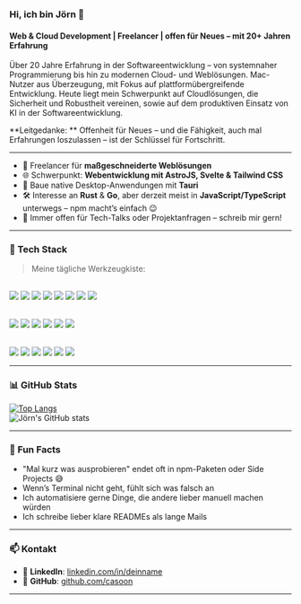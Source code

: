 ### Hi, ich bin Jörn 👋  
#### Web & Cloud Development | Freelancer | offen für Neues – mit 20+ Jahren Erfahrung

Über 20 Jahre Erfahrung in der Softwareentwicklung – von systemnaher Programmierung bis hin zu modernen Cloud- und Weblösungen. Mac-Nutzer aus Überzeugung, mit Fokus auf plattformübergreifende Entwicklung. Heute liegt mein Schwerpunkt auf Cloudlösungen, die Sicherheit und Robustheit vereinen, sowie auf dem produktiven Einsatz von KI in der Softwareentwicklung. 

 **Leitgedanke: ** Offenheit für Neues – und die Fähigkeit, auch mal Erfahrungen loszulassen – ist der Schlüssel für Fortschritt.

---

- 🧰 Freelancer für **maßgeschneiderte Weblösungen**
- 🌐 Schwerpunkt: **Webentwicklung mit AstroJS, Svelte & Tailwind CSS**
- 🧩 Baue native Desktop-Anwendungen mit **Tauri**
- 🛠️ Interesse an **Rust** & **Go**, aber derzeit meist in **JavaScript/TypeScript** unterwegs – npm macht’s einfach 😉
- 💬 Immer offen für Tech-Talks oder Projektanfragen – schreib mir gern!

---

### 🧰 Tech Stack

> Meine tägliche Werkzeugkiste:

<span></span>  
<img src="https://api.iconify.design/logos:javascript.svg?width=40&height=40" />
<img src="https://api.iconify.design/logos:typescript-icon.svg?width=40&height=40" />
<img src="https://api.iconify.design/logos:rust.svg?width=40&height=40" />
<img src="https://api.iconify.design/logos:go.svg?width=40&height=40" />
<img src="https://api.iconify.design/logos:astro-icon.svg?width=40&height=40" />
<img src="https://api.iconify.design/logos:svelte-icon.svg?width=40&height=40" />
<img src="https://api.iconify.design/logos:tailwindcss-icon.svg?width=40&height=40" />
<img src="https://api.iconify.design/logos:tauri.svg?width=40&height=40" />

<span></span>  
<img src="https://api.iconify.design/logos:nodejs-icon.svg?width=40&height=40" />
<img src="https://api.iconify.design/logos:express.svg?width=40&height=40" />
<img src="https://api.iconify.design/logos:nestjs.svg?width=40&height=40" />
<img src="https://api.iconify.design/vscode-icons:file-type-mongo.svg?width=40&height=40" />
<img src="https://api.iconify.design/logos:mysql.svg?width=40&height=40" />
<img src="https://api.iconify.design/logos:redis.svg?width=40&height=40" />

<span></span>  
<img src="https://api.iconify.design/logos:docker-icon.svg?width=40&height=40" />
<img src="https://api.iconify.design/logos:kubernetes.svg?width=40&height=40" />
<img src="https://api.iconify.design/logos:eslint.svg?width=40&height=40" />
<img src="https://api.iconify.design/logos:prettier.svg?width=40&height=40" />
<img src="https://api.iconify.design/logos:jest.svg?width=40&height=40" />
<img src="https://api.iconify.design/logos:linux-tux.svg?width=40&height=40" />

---

### 📊 GitHub Stats

[![Top Langs](https://github-readme-stats.vercel.app/api/top-langs/?username=casoon&layout=compact&theme=tokyonight)](https://github.com/anuraghazra/github-readme-stats)  
![Jörn's GitHub stats](https://github-readme-stats.vercel.app/api?username=casoon&show_icons=true&theme=tokyonight)

---

### 🧠 Fun Facts

- "Mal kurz was ausprobieren" endet oft in npm-Paketen oder Side Projects 😅  
- Wenn’s Terminal nicht geht, fühlt sich was falsch an  
- Ich automatisiere gerne Dinge, die andere lieber manuell machen würden  
- Ich schreibe lieber klare READMEs als lange Mails

---

### 📫 Kontakt

- 💼 **LinkedIn**: [linkedin.com/in/deinname](https://linkedin.com/in/deinname)  
- 🐙 **GitHub**: [github.com/casoon](https://github.com/casoon)

---
